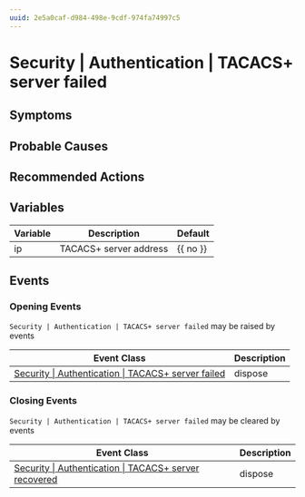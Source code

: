 ```yaml
---
uuid: 2e5a0caf-d984-498e-9cdf-974fa74997c5
---
```

# Security | Authentication | TACACS+ server failed

## Symptoms

## Probable Causes

## Recommended Actions

## Variables

| Variable | Description            | Default  |
| -------- | ---------------------- | -------- |
| ip       | TACACS+ server address | {{ no }} |

## Events

### Opening Events
`Security | Authentication | TACACS+ server failed` may be raised by events

| Event Class                                                                                                                           | Description |
| ------------------------------------------------------------------------------------------------------------------------------------- | ----------- |
| [Security \| Authentication \| TACACS+ server failed](ref://event-classes-reference/security/authentication/tacacs+-server-failed.md) | dispose     |

### Closing Events
`Security | Authentication | TACACS+ server failed` may be cleared by events

| Event Class                                                                                                                                 | Description |
| ------------------------------------------------------------------------------------------------------------------------------------------- | ----------- |
| [Security \| Authentication \| TACACS+ server recovered](ref://event-classes-reference/security/authentication/tacacs+-server-recovered.md) | dispose     |
